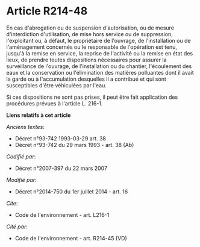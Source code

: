 # Article R214-48

En cas d'abrogation ou de suspension d'autorisation, ou de mesure d'interdiction d'utilisation, de mise hors service ou de
suppression, l'exploitant ou, à défaut, le propriétaire de l'ouvrage, de l'installation ou de l'aménagement concernés ou le
responsable de l'opération est tenu, jusqu'à la remise en service, la reprise de l'activité ou la remise en état des lieux,
de prendre toutes dispositions nécessaires pour assurer la surveillance de l'ouvrage, de l'installation ou du chantier,
l'écoulement des eaux et la conservation ou l'élimination des matières polluantes dont il avait la garde ou à l'accumulation
desquelles il a contribué et qui sont susceptibles d'être véhiculées par l'eau. 

Si ces dispositions ne sont pas prises, il peut être fait application des procédures prévues à l'article L. 216-1.

**Liens relatifs à cet article**

_Anciens textes_:

  - Décret n°93-742 1993-03-29 art. 38
  - Décret n°93-742 du 29 mars 1993 - art. 38 (Ab)

_Codifié par_:

  - Décret n°2007-397 du 22 mars 2007

_Modifié par_:

  - Décret n°2014-750 du 1er juillet 2014 - art. 16

_Cite_:

  - Code de l'environnement - art. L216-1

_Cité par_:

  - Code de l'environnement - art. R214-45 (VD)
